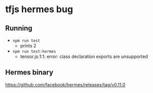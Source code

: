 # tfjs hermes bug

## Running

- `npm run test`
  - prints 2
- `npm run test:hermes`
  - tensor.js:1:1: error: class declaration exports are unsupported

## Hermes binary

https://github.com/facebook/hermes/releases/tag/v0.11.0
